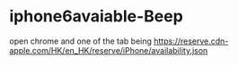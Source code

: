 iphone6avaiable-Beep
====================

open chrome and one of the tab being 
https://reserve.cdn-apple.com/HK/en_HK/reserve/iPhone/availability.json

